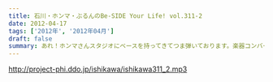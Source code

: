 ```yaml
---
title: 石川・ホンマ・ぶるんのBe-SIDE Your Life! vol.311-2
date: 2012-04-17
tags: ['2012年', '2012年04月']
draft: false
summary: あれ！ホンマさんスタジオにベースを持ってきてつま弾いております。楽器コンバート！？いや、ぶるんさんへのプレゼントなのか！？NAMAE
---
```


http://project-phi.ddo.jp/ishikawa/ishikawa311_2.mp3
